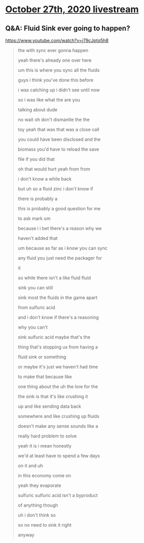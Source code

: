 # [October 27th, 2020 livestream](../2020-10-27.md)
## Q&A: Fluid Sink ever going to happen?
https://www.youtube.com/watch?v=j79cJptq5h8
> the with sync ever gonna happen
> 
> yeah there's already one over here
> 
> um this is where you sync all the fluids
> 
> guys i think you've done this before
> 
> i was catching up i didn't see until now
> 
> so i was like what the are you
> 
> talking about dude
> 
> no wait oh don't dismantle the the
> 
> toy yeah that was that was a close call
> 
> you could have been disclosed and the
> 
> biomass you'd have to reload the save
> 
> file if you did that
> 
> oh that would hurt yeah from from
> 
> i don't know a while back
> 
> but uh so a fluid zinc i don't know if
> 
> there is probably a
> 
> this is probably a good question for me
> 
> to ask mark um
> 
> because i i bet there's a reason why we
> 
> haven't added that
> 
> um because as far as i know you can sync
> 
> any fluid you just need the packager for
> 
> it
> 
> so while there isn't a like fluid fluid
> 
> sink you can still
> 
> sink most the fluids in the game apart
> 
> from sulfuric acid
> 
> and i don't know if there's a reasoning
> 
> why you can't
> 
> sink sulfuric acid maybe that's the
> 
> thing that's stopping us from having a
> 
> fluid sink or something
> 
> or maybe it's just we haven't had time
> 
> to make that because like
> 
> one thing about the uh the lore for the
> 
> the sink is that it's like crushing it
> 
> up and like sending data back
> 
> somewhere and like crushing up fluids
> 
> doesn't make any sense sounds like a
> 
> really hard problem to solve
> 
> yeah it is i mean honestly
> 
> we'd at least have to spend a few days
> 
> on it and uh
> 
> in this economy come on
> 
> yeah they evaporate
> 
> sulfuric sulfuric acid isn't a byproduct
> 
> of anything though
> 
> uh i don't think so
> 
> so no need to sink it right
> 
> anyway
> 
